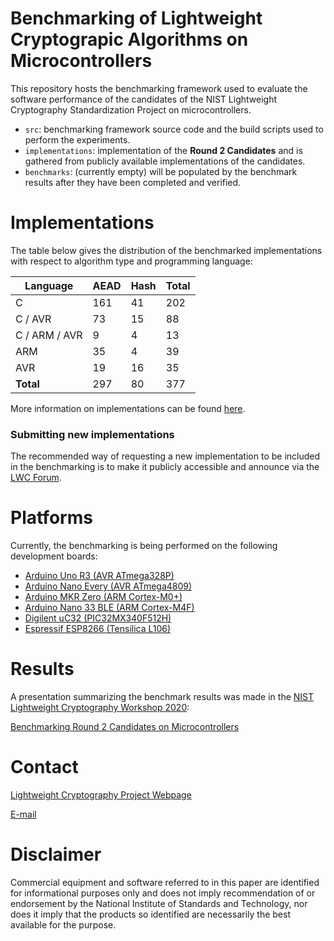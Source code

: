# Benchmarking of Lightweight Cryptograpic Algorithms on Microcontrollers

This repository hosts the benchmarking framework used to evaluate the software performance of the candidates of the NIST Lightweight Cryptography Standardization Project on microcontrollers.

 - `src`: benchmarking framework source code and the build scripts used to perform the experiments.
 - `implementations`: implementation of the **Round 2 Candidates** and is gathered from publicly available implementations of the candidates.
 - `benchmarks`: (currently empty) will be populated by the benchmark results after they have been completed and verified.

# Implementations

The table below gives the distribution of the benchmarked implementations with respect to algorithm type and programming language:

|	Language	|	AEAD	|	Hash	|	Total	|
|	-	|	-	|	-	|	-	|
|	C	|	161	|	41	|	202	|
|	C / AVR	|	73	|	15	|	88	|
|	C / ARM / AVR | 9	|	4	|	13	|
|	ARM	|	35	|	4	|	39	|
|	AVR	|	19	|	16	|	35	|
|	**Total**	|	297	|	80	|	377	|

More information on implementations can be found [here](implementations/).

### Submitting new implementations

The recommended way of requesting a new implementation to be included in the benchmarking is to make it publicly accessible and announce via the [LWC Forum](lwc-forum@list.nist.gov).

# Platforms

Currently, the benchmarking is being performed on the following development boards:

 - [Arduino Uno R3 (AVR ATmega328P)](https://store.arduino.cc/usa/arduino-uno-rev3)
 - [Arduino Nano Every (AVR ATmega4809)](https://store.arduino.cc/usa/nano-every)
 - [Arduino MKR Zero (ARM Cortex-M0+)](https://store.arduino.cc/usa/arduino-mkrzero)
 - [Arduino Nano 33 BLE (ARM Cortex-M4F)](https://store.arduino.cc/usa/nano-33-ble)
 - [Digilent uC32 (PIC32MX340F512H)](https://store.digilentinc.com/uc32-arduino-programmable-pic32-microcontroller-board-limited-time/)
 - [Espressif ESP8266 (Tensilica L106)](https://www.espressif.com/en/products/socs/esp8266)

# Results

A presentation summarizing the benchmark results was made in the [NIST Lightweight Cryptography Workshop 2020](https://csrc.nist.gov/Events/2020/lightweight-cryptography-workshop-2020):

[Benchmarking Round 2 Candidates on Microcontrollers](https://csrc.nist.gov/CSRC/media/Presentations/benchmarking-round-2-candidates/images-media/session-1-calik-benchmarking-second-round-cadidates.pdf)

# Contact

[Lightweight Cryptography Project Webpage](https://csrc.nist.gov/projects/lightweight-cryptography)

[E-mail](lightweight-crypto@nist.gov)

# Disclaimer

Commercial equipment and software referred to in this paper are identified for informational purposes only and does not imply
recommendation of or endorsement by the National Institute of Standards and Technology, nor does it imply that the products so identified
are necessarily the best available for the purpose.